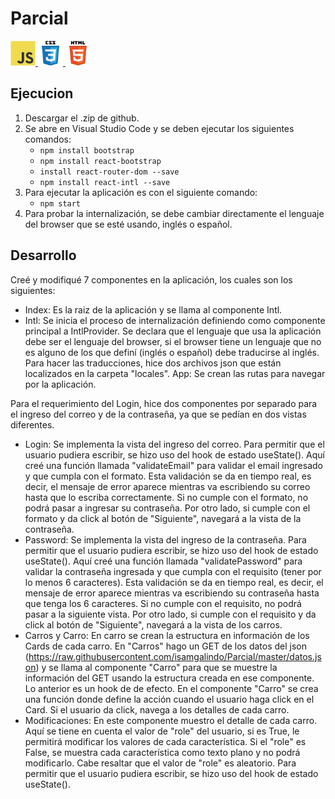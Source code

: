 # Parcial
<a href="https://developer.mozilla.org/en-US/docs/Web/JavaScript" target="_blank" rel="noreferrer"> <img src="https://raw.githubusercontent.com/devicons/devicon/master/icons/javascript/javascript-original.svg" alt="javascript" width="40" height="40"/> </a> <a href="https://www.w3schools.com/css/" target="_blank" rel="noreferrer"> <img src="https://raw.githubusercontent.com/devicons/devicon/master/icons/css3/css3-original-wordmark.svg" alt="css3" width="40" height="40"/> </a> <a href="https://www.w3.org/html/" target="_blank" rel="noreferrer"> <img src="https://raw.githubusercontent.com/devicons/devicon/master/icons/html5/html5-original-wordmark.svg" alt="html5" width="40" height="40"/> </a>

## Ejecucion
1. Descargar el .zip de github.
2. Se abre en Visual Studio Code y se deben ejecutar los siguientes comandos:
   - `npm install bootstrap`
   - `npm install react-bootstrap`
   - `install react-router-dom --save`
   - `npm install react-intl --save`
3. Para ejecutar la aplicación es con el siguiente comando:
   - `npm start`
4. Para probar la internalización, se debe cambiar directamente el lenguaje del browser que se esté usando, inglés o español.

## Desarrollo
Creé y modifiqué 7 componentes en la aplicación, los cuales son los siguientes:
- Index: Es la raiz de la aplicación y se llama al componente Intl.
- Intl: Se inicia el proceso de internalización definiendo como componente principal a IntlProvider. Se declara que el lenguaje que usa la aplicación debe ser el lenguaje del browser, si el browser tiene un lenguaje que no es alguno de los que definí (inglés o español) debe traducirse al inglés. Para hacer las traducciones, hice dos archivos json que están localizados en la carpeta "locales".
App: Se crean las rutas para navegar por la aplicación.

Para el requerimiento del Login, hice dos componentes por separado para el ingreso del correo y de la contraseña, ya que se pedían en dos vistas diferentes.
- Login: Se implementa la vista del ingreso del correo. Para permitir que el usuario pudiera escribir, se hizo uso del hook de estado useState(). Aquí creé una función llamada "validateEmail" para validar el email ingresado y que cumpla con el formato. Esta validación se da en tiempo real, es decir, el mensaje de error aparece mientras va escribiendo su correo hasta que lo escriba correctamente. Si no cumple con el formato, no podrá pasar a ingresar su contraseña. Por otro lado, si cumple con el formato y da click al botón de "Siguiente", navegará a la vista de la contraseña.
- Password: Se implementa la vista del ingreso de la contraseña. Para permitir que el usuario pudiera escribir, se hizo uso del hook de estado useState(). Aquí creé una función llamada "validatePassword" para validar la contraseña ingresada y que cumpla con el requisito (tener por lo menos 6 caracteres). Esta validación se da en tiempo real, es decir, el mensaje de error aparece mientras va escribiendo su contraseña hasta que tenga los 6 caracteres. Si no cumple con el requisito, no podrá pasar a la siguiente vista. Por otro lado, si cumple con el requisito y da click al botón de "Siguiente", navegará a la vista de los carros.
- Carros y Carro: En carro se crean la estructura en información de los Cards de cada carro. En "Carros" hago un GET de los datos del json (https://raw.githubusercontent.com/isamgalindo/Parcial/master/datos.json) y se llama al componente "Carro" para que se muestre la información del GET usando la estructura creada en ese componente. Lo anterior es un hook de de efecto. En el componente "Carro" se crea una función donde define la acción cuando el usuario haga click en el Card. Si el usuario da click, navega a los detalles de cada carro.
- Modificaciones: En este componente muestro el detalle de cada carro. Aquí se tiene en cuenta el valor de "role" del usuario, si es True, le permitirá modificar los valores de cada característica. Si el "role" es False, se muestra cada característica como texto plano y no podrá modificarlo. Cabe resaltar que el valor de "role" es aleatorio. Para permitir que el usuario pudiera escribir, se hizo uso del hook de estado useState().
